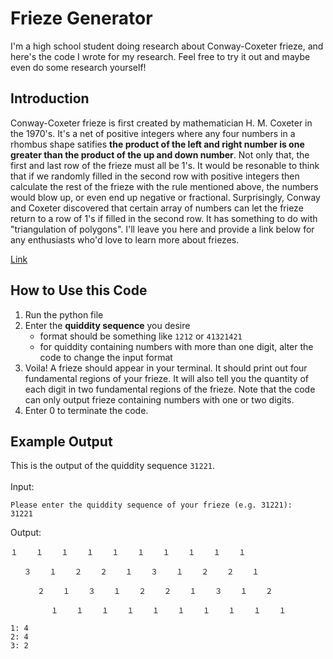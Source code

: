 # Frieze Generator
I'm a high school student doing research about Conway-Coxeter frieze, and here's the code I wrote for my research. Feel free to try it out and maybe even do some research yourself!

**Introduction**
---


Conway-Coxeter frieze is first created by mathematician H. M. Coxeter in the 1970's. It's a net of positive integers where any four numbers in a rhombus shape satifies **the product of the left and right number is one greater than the product of the up and down number**. Not only that, the first and last row of the frieze must all be 1's. It would be resonable to think that if we randomly filled in the second row with positive integers then calculate the rest of the frieze with the rule mentioned above, the numbers would blow up, or even end up negative or fractional. Surprisingly, Conway and Coxeter discovered that certain array of numbers can let the frieze return to a row of 1's if filled in the second row. It has something to do with "triangulation of polygons". I'll leave you here and provide a link below for any enthusiasts who'd love to learn more about friezes.

[Link](https://www.maths.dur.ac.uk/users/anna.felikson/Projects/frieze/frieze-res.html)


**How to Use this Code**
---

1. Run the python file
2. Enter the **quiddity sequence** you desire
    + format should be something like `1212` or `41321421`
    + for quiddity containing numbers with more than one digit, alter the code to change the input format
3. Voila! A frieze should appear in your terminal. It should print out four fundamental regions of your frieze. It will also tell you the quantity of each digit in two fundamental regions of the frieze. Note that the code can only output frieze containing numbers with one or two digits.
4. Enter 0 to terminate the code.



**Example Output**
---
This is the output of the quiddity sequence `31221`.\
\
Input:
```
Please enter the quiddity sequence of your frieze (e.g. 31221): 
31221
```
Output:

```
１    １    １    １    １    １    １    １    １    １     

   ３    １    ２    ２    １    ３    １    ２    ２    １     

      ２    １    ３    １    ２    ２    １    ３    １    ２     

         １    １    １    １    １    １    １    １    １    １     

1: 4  
2: 4  
3: 2  
```




